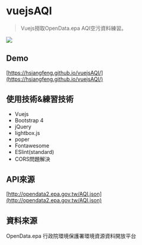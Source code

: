 # vuejsAQI
> Vuejs撈取OpenData.epa AQI空污資料練習。

![](https://i.imgur.com/xrsMZcs.png)
## Demo
[https://hsiangfeng.github.io/vuejsAQI/](https://hsiangfeng.github.io/vuejsAQI/)
## 使用技術&練習技術
- Vuejs
- Bootstrap 4
- jQuery  
- lightbox.js
- poper
- Fontawesome
- ESlint(standard)
- CORS問題解決
## API來源
[http://opendata2.epa.gov.tw/AQI.json](http://opendata2.epa.gov.tw/AQI.json)
## 資料來源 
OpenData.epa 行政院環境保護署環境資源資料開放平台
